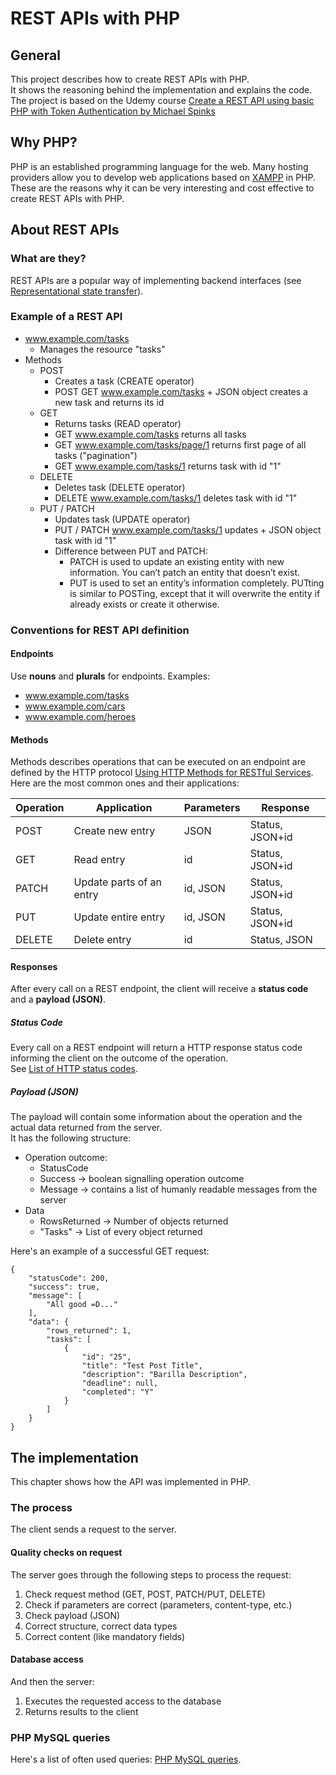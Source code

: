# REST APIs with PHP
## General
This project describes how to create REST APIs with PHP.\
It shows the reasoning behind the implementation and explains the code.\
The project is based on the Udemy course [Create a REST API using basic PHP with Token Authentication by Michael Spinks](https://www.udemy.com/course/create-a-rest-api-using-basic-php-with-token-authentication/)

## Why PHP?
PHP is an established programming language for the web. Many hosting providers allow you to develop web applications based on [XAMPP](https://en.wikipedia.org/wiki/XAMPP) in PHP. These are the reasons why it can be very interesting and cost effective to create REST APIs with PHP.

## About REST APIs
### What are they?
REST APIs are a popular way of implementing backend interfaces (see [Representational state transfer](https://en.wikipedia.org/wiki/Representational_state_transfer)).

### Example of a REST API
* www.example.com/tasks
  * Manages the resource "tasks"
* Methods
  * POST
    * Creates a task (CREATE operator)
    * POST GET www.example.com/tasks + JSON object creates a new task and returns its id
  * GET
    * Returns tasks (READ operator)
    * GET www.example.com/tasks returns all tasks
    * GET www.example.com/tasks/page/1 returns first page of all tasks ("pagination")
    * GET www.example.com/tasks/1 returns task with id "1"
  * DELETE
    * Deletes task (DELETE operator)
    * DELETE www.example.com/tasks/1 deletes task with id "1"
  * PUT / PATCH
    * Updates task (UPDATE operator)
    * PUT / PATCH www.example.com/tasks/1 updates + JSON object task with id "1"
    * Difference between PUT and PATCH:
      * PATCH is used to update an existing entity with new information. You can’t patch an entity that doesn’t exist.
      * PUT is used to set an entity’s information completely. PUTting is similar to POSTing, except that it will overwrite the entity if already exists or create it otherwise.

### Conventions for REST API definition
#### Endpoints
Use **nouns** and **plurals** for endpoints.
Examples:
* www.example.com/tasks
* www.example.com/cars
* www.example.com/heroes

#### Methods
Methods describes operations that can be executed on an endpoint are defined by the HTTP protocol [Using HTTP Methods for RESTful Services](https://www.restapitutorial.com/lessons/httpmethods.html).
Here are the most common ones and their applications:

|Operation  |Application              |Parameters |Response         |
|---------- |-------------            |---------- |------           |
|POST       |Create new entry         |JSON       |Status, JSON+id  |
|GET        |Read entry               |id         |Status, JSON+id  |
|PATCH      |Update parts of an entry |id, JSON   |Status, JSON+id  |
|PUT        |Update entire entry      |id, JSON   |Status, JSON+id  |
|DELETE     |Delete entry             |id         |Status, JSON     |

#### Responses
After every call on a REST endpoint, the client will receive a **status code** and a **payload (JSON)**.

##### Status Code
Every call on a REST endpoint will return a HTTP response status code informing the client on the outcome of the operation.\
See [List of HTTP status codes](https://en.wikipedia.org/wiki/List_of_HTTP_status_codes).

##### Payload (JSON)
The payload will contain some information about the operation and the actual data returned from the server.\
It has the following structure:
* Operation outcome:
  * StatusCode
  * Success -> boolean signalling operation outcome
  * Message -> contains a list of humanly readable messages from the server
* Data
  * RowsReturned -> Number of objects returned
  * "Tasks" -> List of every object returned

Here's an example of a successful GET request:
```
{
    "statusCode": 200,
    "success": true,
    "message": [
        "All good =D..."
    ],
    "data": {
        "rows_returned": 1,
        "tasks": [
            {
                "id": "25",
                "title": "Test Post Title",
                "description": "Barilla Description",
                "deadline": null,
                "completed": "Y"
            }
        ]
    }
}
```

## The implementation
This chapter shows how the API was implemented in PHP.

### The process
The client sends a request to the server.

#### Quality checks on request
The server goes through the following steps to process the request:
1. Check request method (GET, POST, PATCH/PUT, DELETE)
2. Check if parameters are correct (parameters, content-type, etc.)
3. Check payload (JSON)
  1. Correct structure, correct data types
  2. Correct content (like mandatory fields)

#### Database access
And then the server:
1. Executes the requested access to the database
2. Returns results to the client

### PHP MySQL queries
Here's a list of often used queries: [PHP MySQL queries](php_mysql.html).
